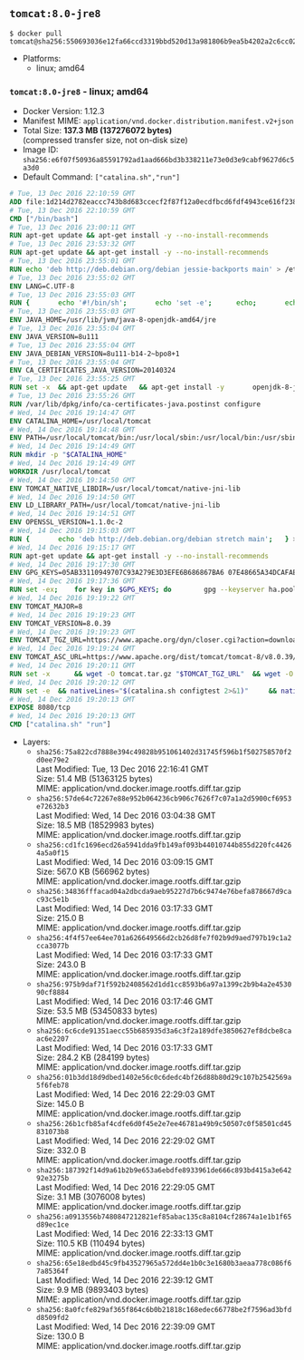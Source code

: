 ## `tomcat:8.0-jre8`

```console
$ docker pull tomcat@sha256:550693036e12fa66ccd3319bbd520d13a981806b9ea5b4202a2c6cc02116392f
```

-	Platforms:
	-	linux; amd64

### `tomcat:8.0-jre8` - linux; amd64

-	Docker Version: 1.12.3
-	Manifest MIME: `application/vnd.docker.distribution.manifest.v2+json`
-	Total Size: **137.3 MB (137276072 bytes)**  
	(compressed transfer size, not on-disk size)
-	Image ID: `sha256:e6f07f50936a85591792ad1aad666bd3b338211e73e0d3e9cabf9627d6c5a3d0`
-	Default Command: `["catalina.sh","run"]`

```dockerfile
# Tue, 13 Dec 2016 22:10:59 GMT
ADD file:1d214d2782eaccc743b8d683ccecf2f87f12a0ecdfbcd6fdf4943ce616f23870 in / 
# Tue, 13 Dec 2016 22:10:59 GMT
CMD ["/bin/bash"]
# Tue, 13 Dec 2016 23:00:11 GMT
RUN apt-get update && apt-get install -y --no-install-recommends 		ca-certificates 		curl 		wget 	&& rm -rf /var/lib/apt/lists/*
# Tue, 13 Dec 2016 23:53:32 GMT
RUN apt-get update && apt-get install -y --no-install-recommends 		bzip2 		unzip 		xz-utils 	&& rm -rf /var/lib/apt/lists/*
# Tue, 13 Dec 2016 23:55:01 GMT
RUN echo 'deb http://deb.debian.org/debian jessie-backports main' > /etc/apt/sources.list.d/jessie-backports.list
# Tue, 13 Dec 2016 23:55:02 GMT
ENV LANG=C.UTF-8
# Tue, 13 Dec 2016 23:55:03 GMT
RUN { 		echo '#!/bin/sh'; 		echo 'set -e'; 		echo; 		echo 'dirname "$(dirname "$(readlink -f "$(which javac || which java)")")"'; 	} > /usr/local/bin/docker-java-home 	&& chmod +x /usr/local/bin/docker-java-home
# Tue, 13 Dec 2016 23:55:03 GMT
ENV JAVA_HOME=/usr/lib/jvm/java-8-openjdk-amd64/jre
# Tue, 13 Dec 2016 23:55:04 GMT
ENV JAVA_VERSION=8u111
# Tue, 13 Dec 2016 23:55:04 GMT
ENV JAVA_DEBIAN_VERSION=8u111-b14-2~bpo8+1
# Tue, 13 Dec 2016 23:55:04 GMT
ENV CA_CERTIFICATES_JAVA_VERSION=20140324
# Tue, 13 Dec 2016 23:55:25 GMT
RUN set -x 	&& apt-get update 	&& apt-get install -y 		openjdk-8-jre-headless="$JAVA_DEBIAN_VERSION" 		ca-certificates-java="$CA_CERTIFICATES_JAVA_VERSION" 	&& rm -rf /var/lib/apt/lists/* 	&& [ "$JAVA_HOME" = "$(docker-java-home)" ]
# Tue, 13 Dec 2016 23:55:26 GMT
RUN /var/lib/dpkg/info/ca-certificates-java.postinst configure
# Wed, 14 Dec 2016 19:14:47 GMT
ENV CATALINA_HOME=/usr/local/tomcat
# Wed, 14 Dec 2016 19:14:48 GMT
ENV PATH=/usr/local/tomcat/bin:/usr/local/sbin:/usr/local/bin:/usr/sbin:/usr/bin:/sbin:/bin
# Wed, 14 Dec 2016 19:14:49 GMT
RUN mkdir -p "$CATALINA_HOME"
# Wed, 14 Dec 2016 19:14:49 GMT
WORKDIR /usr/local/tomcat
# Wed, 14 Dec 2016 19:14:50 GMT
ENV TOMCAT_NATIVE_LIBDIR=/usr/local/tomcat/native-jni-lib
# Wed, 14 Dec 2016 19:14:50 GMT
ENV LD_LIBRARY_PATH=/usr/local/tomcat/native-jni-lib
# Wed, 14 Dec 2016 19:14:51 GMT
ENV OPENSSL_VERSION=1.1.0c-2
# Wed, 14 Dec 2016 19:15:03 GMT
RUN { 		echo 'deb http://deb.debian.org/debian stretch main'; 	} > /etc/apt/sources.list.d/stretch.list 	&& { 		echo 'Package: *'; 		echo 'Pin: release n=stretch'; 		echo 'Pin-Priority: -10'; 		echo; 		echo 'Package: openssl libssl*'; 		echo "Pin: version $OPENSSL_VERSION"; 		echo 'Pin-Priority: 990'; 	} > /etc/apt/preferences.d/stretch-openssl
# Wed, 14 Dec 2016 19:15:17 GMT
RUN apt-get update && apt-get install -y --no-install-recommends 		libapr1 		openssl="$OPENSSL_VERSION" 	&& rm -rf /var/lib/apt/lists/*
# Wed, 14 Dec 2016 19:17:30 GMT
ENV GPG_KEYS=05AB33110949707C93A279E3D3EFE6B686867BA6 07E48665A34DCAFAE522E5E6266191C37C037D42 47309207D818FFD8DCD3F83F1931D684307A10A5 541FBE7D8F78B25E055DDEE13C370389288584E7 61B832AC2F1C5A90F0F9B00A1C506407564C17A3 713DA88BE50911535FE716F5208B0AB1D63011C7 79F7026C690BAA50B92CD8B66A3AD3F4F22C4FED 9BA44C2621385CB966EBA586F72C284D731FABEE A27677289986DB50844682F8ACB77FC2E86E29AC A9C5DF4D22E99998D9875A5110C01C5A2F6059E7 DCFD35E0BF8CA7344752DE8B6FB21E8933C60243 F3A04C595DB5B6A5F1ECA43E3B7BBB100D811BBE F7DA48BB64BCB84ECBA7EE6935CD23C10D498E23
# Wed, 14 Dec 2016 19:17:36 GMT
RUN set -ex; 	for key in $GPG_KEYS; do 		gpg --keyserver ha.pool.sks-keyservers.net --recv-keys "$key"; 	done
# Wed, 14 Dec 2016 19:19:22 GMT
ENV TOMCAT_MAJOR=8
# Wed, 14 Dec 2016 19:19:23 GMT
ENV TOMCAT_VERSION=8.0.39
# Wed, 14 Dec 2016 19:19:23 GMT
ENV TOMCAT_TGZ_URL=https://www.apache.org/dyn/closer.cgi?action=download&filename=tomcat/tomcat-8/v8.0.39/bin/apache-tomcat-8.0.39.tar.gz
# Wed, 14 Dec 2016 19:19:24 GMT
ENV TOMCAT_ASC_URL=https://www.apache.org/dist/tomcat/tomcat-8/v8.0.39/bin/apache-tomcat-8.0.39.tar.gz.asc
# Wed, 14 Dec 2016 19:20:11 GMT
RUN set -x 		&& wget -O tomcat.tar.gz "$TOMCAT_TGZ_URL" 	&& wget -O tomcat.tar.gz.asc "$TOMCAT_ASC_URL" 	&& gpg --batch --verify tomcat.tar.gz.asc tomcat.tar.gz 	&& tar -xvf tomcat.tar.gz --strip-components=1 	&& rm bin/*.bat 	&& rm tomcat.tar.gz* 		&& nativeBuildDir="$(mktemp -d)" 	&& tar -xvf bin/tomcat-native.tar.gz -C "$nativeBuildDir" --strip-components=1 	&& nativeBuildDeps=" 		gcc 		libapr1-dev 		libssl-dev 		make 		openjdk-${JAVA_VERSION%%[-~bu]*}-jdk=$JAVA_DEBIAN_VERSION 	" 	&& apt-get update && apt-get install -y --no-install-recommends $nativeBuildDeps && rm -rf /var/lib/apt/lists/* 	&& ( 		export CATALINA_HOME="$PWD" 		&& cd "$nativeBuildDir/native" 		&& ./configure 			--libdir="$TOMCAT_NATIVE_LIBDIR" 			--prefix="$CATALINA_HOME" 			--with-apr="$(which apr-1-config)" 			--with-java-home="$(docker-java-home)" 			--with-ssl=yes 		&& make -j$(nproc) 		&& make install 	) 	&& apt-get purge -y --auto-remove $nativeBuildDeps 	&& rm -rf "$nativeBuildDir" 	&& rm bin/tomcat-native.tar.gz
# Wed, 14 Dec 2016 19:20:12 GMT
RUN set -e 	&& nativeLines="$(catalina.sh configtest 2>&1)" 	&& nativeLines="$(echo "$nativeLines" | grep 'Apache Tomcat Native')" 	&& nativeLines="$(echo "$nativeLines" | sort -u)" 	&& if ! echo "$nativeLines" | grep 'INFO: Loaded APR based Apache Tomcat Native library' >&2; then 		echo >&2 "$nativeLines"; 		exit 1; 	fi
# Wed, 14 Dec 2016 19:20:13 GMT
EXPOSE 8080/tcp
# Wed, 14 Dec 2016 19:20:13 GMT
CMD ["catalina.sh" "run"]
```

-	Layers:
	-	`sha256:75a822cd7888e394c49828b951061402d31745f596b1f502758570f2d0ee79e2`  
		Last Modified: Tue, 13 Dec 2016 22:16:41 GMT  
		Size: 51.4 MB (51363125 bytes)  
		MIME: application/vnd.docker.image.rootfs.diff.tar.gzip
	-	`sha256:57de64c72267e88e952b064236cb906c7626f7c07a1a2d5900cf6953e72632b3`  
		Last Modified: Wed, 14 Dec 2016 03:04:38 GMT  
		Size: 18.5 MB (18529983 bytes)  
		MIME: application/vnd.docker.image.rootfs.diff.tar.gzip
	-	`sha256:cd1fc1696ecd26a5941dda9fb149af093b44010744b855d220fc44264a5a0f15`  
		Last Modified: Wed, 14 Dec 2016 03:09:15 GMT  
		Size: 567.0 KB (566962 bytes)  
		MIME: application/vnd.docker.image.rootfs.diff.tar.gzip
	-	`sha256:34836fffacad04a2dbcda9aeb95227d7b6c9474e76befa878667d9cac93c5e1b`  
		Last Modified: Wed, 14 Dec 2016 03:17:33 GMT  
		Size: 215.0 B  
		MIME: application/vnd.docker.image.rootfs.diff.tar.gzip
	-	`sha256:4f4f57ee64ee701a626649566d2cb26d8fe7f02b9d9aed797b19c1a2cca3077b`  
		Last Modified: Wed, 14 Dec 2016 03:17:33 GMT  
		Size: 243.0 B  
		MIME: application/vnd.docker.image.rootfs.diff.tar.gzip
	-	`sha256:975b9daf71f592b2408562d1dd1cc8593b6a97a1399c2b9b4a2e453090cf8884`  
		Last Modified: Wed, 14 Dec 2016 03:17:46 GMT  
		Size: 53.5 MB (53450833 bytes)  
		MIME: application/vnd.docker.image.rootfs.diff.tar.gzip
	-	`sha256:6c6cde91351aecc55b685935d3a6c3f2a189dfe3850627ef8dcbe8caac6e2207`  
		Last Modified: Wed, 14 Dec 2016 03:17:33 GMT  
		Size: 284.2 KB (284199 bytes)  
		MIME: application/vnd.docker.image.rootfs.diff.tar.gzip
	-	`sha256:01b3dd18d9dbed1402e56c0c6dedc4bf26d88b80d29c107b2542569a5f6feb78`  
		Last Modified: Wed, 14 Dec 2016 22:29:03 GMT  
		Size: 145.0 B  
		MIME: application/vnd.docker.image.rootfs.diff.tar.gzip
	-	`sha256:26b1cfb85af4cdfe6d0f45e2e7ee46781a49b9c50507c0f58501cd45831073b8`  
		Last Modified: Wed, 14 Dec 2016 22:29:02 GMT  
		Size: 332.0 B  
		MIME: application/vnd.docker.image.rootfs.diff.tar.gzip
	-	`sha256:187392f14d9a61b2b9e653a6ebdfe8933961de666c893bd415a3e64292e3275b`  
		Last Modified: Wed, 14 Dec 2016 22:29:05 GMT  
		Size: 3.1 MB (3076008 bytes)  
		MIME: application/vnd.docker.image.rootfs.diff.tar.gzip
	-	`sha256:a0913556b7480847212821ef85abac135c8a8104cf28674a1e1b1f65d89ec1ce`  
		Last Modified: Wed, 14 Dec 2016 22:33:13 GMT  
		Size: 110.5 KB (110494 bytes)  
		MIME: application/vnd.docker.image.rootfs.diff.tar.gzip
	-	`sha256:65e18edbd45c9fb43527965a572dd4e1b0c3e1680b3aeaa778c086f67a85364f`  
		Last Modified: Wed, 14 Dec 2016 22:39:12 GMT  
		Size: 9.9 MB (9893403 bytes)  
		MIME: application/vnd.docker.image.rootfs.diff.tar.gzip
	-	`sha256:8a0fcfe829af365f864c6b0b21818c168edec66778be2f7596ad3bfdd8509fd2`  
		Last Modified: Wed, 14 Dec 2016 22:39:09 GMT  
		Size: 130.0 B  
		MIME: application/vnd.docker.image.rootfs.diff.tar.gzip
